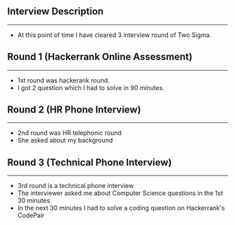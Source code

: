 ## Interview Description
----
- At this point of time I have cleared 3 interview round of Two Sigma.  

## Round 1 (Hackerrank Online Assessment)
---
- 1st round was hackerank round.
- I got 2 question which I had to solve in 90 minutes.


## Round 2 (HR Phone Interview)
---
- 2nd round was HR telephonic round
- She asked about my background

## Round 3 (Technical Phone Interview)
--- 
- 3rd round is a technical phone interview
- The interviewer asked me about Computer Science questions in the 1st 30 minutes
- In the next 30 minutes I had to solve a coding question on Hackerrank's CodePair


